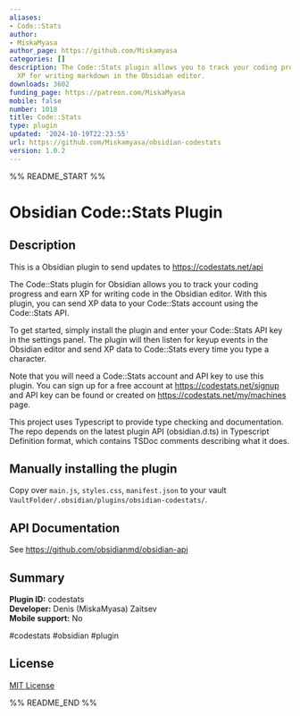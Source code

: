 ```yaml
---
aliases:
- Code::Stats
author:
- MiskaMyasa
author_page: https://github.com/Miskamyasa
categories: []
description: The Code::Stats plugin allows you to track your coding progress and earn
  XP for writing markdown in the Obsidian editor.
downloads: 3602
funding_page: https://patreon.com/MiskaMyasa
mobile: false
number: 1018
title: Code::Stats
type: plugin
updated: '2024-10-19T22:23:55'
url: https://github.com/Miskamyasa/obsidian-codestats
version: 1.0.2
---
```


%% README_START %%

# Obsidian Code::Stats Plugin

## Description

This is a Obsidian plugin to send updates to https://codestats.net/api

The Code::Stats plugin for Obsidian allows you to track your coding progress and earn XP for writing code in the Obsidian editor. With this plugin, you can send XP data to your Code::Stats account using the Code::Stats API.

To get started, simply install the plugin and enter your Code::Stats API key in the settings panel. The plugin will then listen for keyup events in the Obsidian editor and send XP data to Code::Stats every time you type a character.

Note that you will need a Code::Stats account and API key to use this plugin. You can sign up for a free account at https://codestats.net/signup and API key can be found or created on https://codestats.net/my/machines page.

This project uses Typescript to provide type checking and documentation.
The repo depends on the latest plugin API (obsidian.d.ts) in Typescript Definition format, which contains TSDoc comments describing what it does.

## Manually installing the plugin

Copy over `main.js`, `styles.css`, `manifest.json` to your vault `VaultFolder/.obsidian/plugins/obsidian-codestats/`.

## API Documentation

See https://github.com/obsidianmd/obsidian-api

## Summary

**Plugin ID:** codestats   
**Developer:** Denis (MiskaMyasa) Zaitsev   
**Mobile support:** No   

#codestats #obsidian #plugin

## License

[MIT License](./LICENCE.md)


%% README_END %%